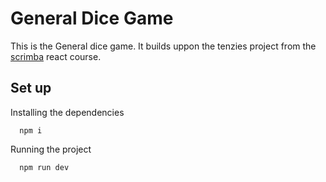 # General Dice Game

This is the General dice game. It builds uppon the tenzies project from the [scrimba](https://scrimba.com/learn/learnreact) react course.

## Set up

Installing the dependencies
```
  npm i
```

Running the project
```
  npm run dev
```
